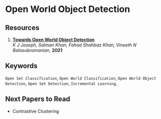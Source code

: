 # Open World Object Detection

## Resources
1. **[Towards Open World Object Detection](https://arxiv.org/abs/2103.02603)**  
   *K J Joseph, Salman Khan, Fahad Shahbaz Khan, Vineeth N Balasubramanian*, **2021**
   

## Keywords
`Open Set Classification`,
`Open World Classification`,
`Open World Object Detection`,
`Open Set Detection`,
`Incremental Learning`,

## Next Papers to Read
- Contrastive Clustering
